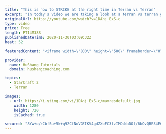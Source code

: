 ```yaml
---
title: "This is how to STRIKE at the right time in Terran vs Terran"
excerpt: "In today's video we are taking a look at a terran vs terran game I played that showcases some patience and how I like to calculate when it's the correct time to attack!  Coaching -------------------------------------------------------------------------- Website: https://www.hushangcoaching.com  Interested"
originalUrl: https://youtube.com/watch?v=1DAhj_ExS-c
type: video
price: Free
length: PT14M38S
publishedDateTime: 2020-11-30T03:09:32Z
heat: 52

featuredContent: "<iframe width=\"800\" height=\"500\" frameborder=\"0\" src=\"https://www.youtube.com/embed/1DAhj_ExS-c\" allow=\"accelerometer; autoplay; encrypted-media; gyroscope; picture-in-picture\" allowfullscreen></iframe>"

provider:
  name: HuShang Tutorials
  domain: hushangcoaching.com

topics:
  - StarCraft 2
  - Terran

images:
  - url: https://i.ytimg.com/vi/1DAhj_ExS-c/maxresdefault.jpg
    width: 1280
    height: 720
    isCached: true

secured: "8Yw+o/rCbfSu+5k+q9ZCfNoVGZIKV4gdZXoFC3fzIMDuNaDOf/6bOvQBE34E6iCT92eAw0qWEaHotnpFGsq9ThXydlwEyddETlXn7uutNhUrJzbPNxlzS//74/s6oyFK/40Ub94NQtgOpMcVoAImlOOa2xtXmHAZrOPkKAQ6w54INJISfNJYLc7a0vasN4yzzV2He6Lp/CWZWW0256eMDdUiJMaW8LEo3DXj11hJHigrUPEaPto6FVEkMmZjPjKI4+JvM/kH7nmH2DqesNZEwAYE4qEzDx679ub9i2XUsyvnLVQWzzpQpRG1vAwYZAJshRPMc+Y23ugg1ynMpv9zbZDNV8L9W6m8NEgiSuVgPWl9nhJ6UbpuoNiTumnvcpvPO7eLCUQe66YyIWYuNQ9yGwjxbMdeyLzHTiB2GRi2Nvc=;v0HKjVXV/cHtzg1FnD3IUg=="
---
```


